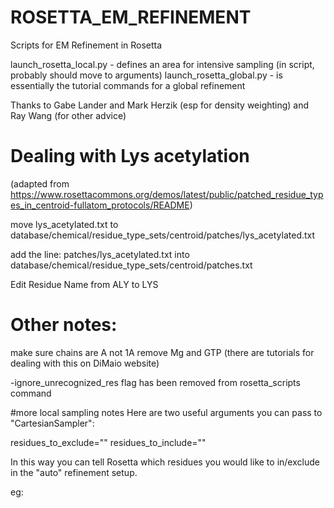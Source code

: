 # ROSETTA_EM_REFINEMENT
Scripts for EM Refinement in Rosetta

launch_rosetta_local.py - defines an area for intensive sampling (in script, probably should move to arguments)
launch_rosetta_global.py - is essentially the tutorial commands for a global refinement

Thanks to Gabe Lander and Mark Herzik (esp for density weighting) and Ray Wang (for other advice)

# Dealing with Lys acetylation
(adapted from https://www.rosettacommons.org/demos/latest/public/patched_residue_types_in_centroid-fullatom_protocols/README)

move lys_acetylated.txt to database/chemical/residue_type_sets/centroid/patches/lys_acetylated.txt

add the line:
patches/lys_acetylated.txt
into
database/chemical/residue_type_sets/centroid/patches.txt

Edit Residue Name from ALY to LYS

# Other notes:
make sure chains are A not 1A
remove Mg and GTP (there are tutorials for dealing with this on DiMaio website)

-ignore_unrecognized_res flag has been removed from rosetta_scripts command

#more local sampling notes
Here are two useful arguments you can pass to "CartesianSampler":

residues_to_exclude=""
residues_to_include=""

In this way you can tell Rosetta which residues you would like to in/exclude in the "auto" refinement setup.

eg:
 <CartesianSampler name="cen5_50" automode_scorecut="-0.5" scorefxn="cen" residues_to_exclude="234A-299A" residues_to_include="400A-415A,422A,499A"
 mcscorefxn="cen" fascorefxn="dens_soft" strategy="auto" fragbias="density"
 rms="%%rms%%" ncycles="200" fullatom="0" bbmove="1" nminsteps="25" temp="4"
 fraglens="7" nfrags="25"/>
